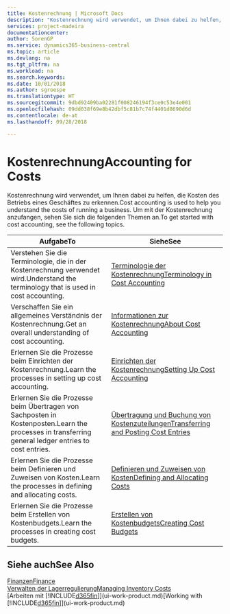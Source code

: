 ```yaml
---
title: Kostenrechnung | Microsoft Docs
description: "Kostenrechnung wird verwendet, um Ihnen dabei zu helfen, die Kosten des Betriebs eines Geschäftes zu erkennen. Um mit der Kostenrechnung anzufangen, sehen Sie sich die folgenden Themen an."
services: project-madeira
documentationcenter: 
author: SorenGP
ms.service: dynamics365-business-central
ms.topic: article
ms.devlang: na
ms.tgt_pltfrm: na
ms.workload: na
ms.search.keywords: 
ms.date: 10/01/2018
ms.author: sgroespe
ms.translationtype: HT
ms.sourcegitcommit: 9dbd92409ba02281f008246194f3ce0c53e4e001
ms.openlocfilehash: 09dd038f69e8b42dbf5c81b7c74f4401d8690d6d
ms.contentlocale: de-at
ms.lasthandoff: 09/28/2018

---
```

# <a name="accounting-for-costs"></a><span data-ttu-id="fc52b-104">Kostenrechnung</span><span class="sxs-lookup"><span data-stu-id="fc52b-104">Accounting for Costs</span></span>
<span data-ttu-id="fc52b-105">Kostenrechnung wird verwendet, um Ihnen dabei zu helfen, die Kosten des Betriebs eines Geschäftes zu erkennen.</span><span class="sxs-lookup"><span data-stu-id="fc52b-105">Cost accounting is used to help you understand the costs of running a business.</span></span> <span data-ttu-id="fc52b-106">Um mit der Kostenrechnung anzufangen, sehen Sie sich die folgenden Themen an.</span><span class="sxs-lookup"><span data-stu-id="fc52b-106">To get started with cost accounting, see the following topics.</span></span>  

|<span data-ttu-id="fc52b-107">Aufgabe</span><span class="sxs-lookup"><span data-stu-id="fc52b-107">To</span></span>|<span data-ttu-id="fc52b-108">Siehe</span><span class="sxs-lookup"><span data-stu-id="fc52b-108">See</span></span>|  
|--------|---------|  
|<span data-ttu-id="fc52b-109">Verstehen Sie die Terminologie, die in der Kostenrechnung verwendet wird.</span><span class="sxs-lookup"><span data-stu-id="fc52b-109">Understand the terminology that is used in cost accounting.</span></span>|[<span data-ttu-id="fc52b-110">Terminologie der Kostenrechnung</span><span class="sxs-lookup"><span data-stu-id="fc52b-110">Terminology in Cost Accounting</span></span>](finance-terminology-in-cost-accounting.md)|  
|<span data-ttu-id="fc52b-111">Verschaffen Sie ein allgemeines Verständnis der Kostenrechnung.</span><span class="sxs-lookup"><span data-stu-id="fc52b-111">Get an overall understanding of cost accounting.</span></span>|[<span data-ttu-id="fc52b-112">Informationen zur Kostenrechnung</span><span class="sxs-lookup"><span data-stu-id="fc52b-112">About Cost Accounting</span></span>](finance-about-cost-accounting.md)|  
|<span data-ttu-id="fc52b-113">Erlernen Sie die Prozesse beim Einrichten der Kostenrechnung.</span><span class="sxs-lookup"><span data-stu-id="fc52b-113">Learn the processes in setting up cost accounting.</span></span>|[<span data-ttu-id="fc52b-114">Einrichten der Kostenrechnung</span><span class="sxs-lookup"><span data-stu-id="fc52b-114">Setting Up Cost Accounting</span></span>](finance-set-up-cost-accounting.md)|  
|<span data-ttu-id="fc52b-115">Erlernen Sie die Prozesse beim Übertragen von Sachposten in Kostenposten.</span><span class="sxs-lookup"><span data-stu-id="fc52b-115">Learn the processes in transferring general ledger entries to cost entries.</span></span>|[<span data-ttu-id="fc52b-116">Übertragung und Buchung von Kostenzuteilungen</span><span class="sxs-lookup"><span data-stu-id="fc52b-116">Transferring and Posting Cost Entries</span></span>](finance-transfer-and-post-cost-entries.md)|  
|<span data-ttu-id="fc52b-117">Erlernen Sie die Prozesse beim Definieren und Zuweisen von Kosten.</span><span class="sxs-lookup"><span data-stu-id="fc52b-117">Learn the processes in defining and allocating costs.</span></span>|[<span data-ttu-id="fc52b-118">Definieren und Zuweisen von Kosten</span><span class="sxs-lookup"><span data-stu-id="fc52b-118">Defining and Allocating Costs</span></span>](finance-define-and-allocate-costs.md)|  
|<span data-ttu-id="fc52b-119">Erlernen Sie die Prozesse beim Erstellen von Kostenbudgets.</span><span class="sxs-lookup"><span data-stu-id="fc52b-119">Learn the processes in creating cost budgets.</span></span>|[<span data-ttu-id="fc52b-120">Erstellen von Kostenbudgets</span><span class="sxs-lookup"><span data-stu-id="fc52b-120">Creating Cost Budgets</span></span>](finance-create-cost-budgets.md)|  

## <a name="see-also"></a><span data-ttu-id="fc52b-121">Siehe auch</span><span class="sxs-lookup"><span data-stu-id="fc52b-121">See Also</span></span>  
[<span data-ttu-id="fc52b-122">Finanzen</span><span class="sxs-lookup"><span data-stu-id="fc52b-122">Finance</span></span>](finance.md)  
[<span data-ttu-id="fc52b-123">Verwalten der Lagerregulierung</span><span class="sxs-lookup"><span data-stu-id="fc52b-123">Managing Inventory Costs</span></span>](finance-manage-inventory-costs.md)  
<span data-ttu-id="fc52b-124">[Arbeiten mit [!INCLUDE[d365fin](includes/d365fin_md.md)]](ui-work-product.md)</span><span class="sxs-lookup"><span data-stu-id="fc52b-124">[Working with [!INCLUDE[d365fin](includes/d365fin_md.md)]](ui-work-product.md)</span></span>

